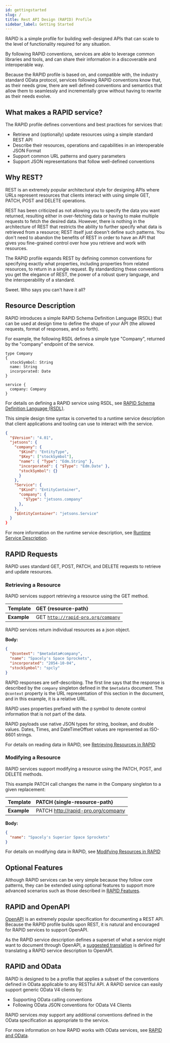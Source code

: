 ```yaml
---
id: gettingstarted
slug: /
title: Rest API Design (RAPID) Profile
sidebar_label: Getting Started
---
```


<!--
import InteractiveQuerying from '../website/src/components/documentation-queries/InteractiveQuerying.js';

import TemplateRequest from '../website/src/components/documentation-queries/TemplateRequest.js';

import Request from '../website/src/components/documentation-queries/Request.js';
-->

RAPID is a simple profile for building well-designed APIs that can scale to the level of functionality required for any situation.

By following RAPID conventions, services are able to leverage common libraries and tools,
and can share their information in a discoverable and interoperable way.

Because the RAPID profile is based on, and compatible with, the industry standard OData protocol,
services following RAPID conventions know that, as their needs grow, there are well defined conventions and semantics that allow them to seamlessly and incrementally grow without having to rewrite as their needs evolve.

## What makes a RAPID service?

The RAPID profile defines conventions and best practices for services that:

- Retrieve and (optionally) update resources using a simple standard REST API
- Describe their resources, operations and capabilities in an interoperable JSON Format
- Support common URL patterns and query parameters
- Support JSON representations that follow well-defined conventions

## Why REST?

REST is an extremely popular architectural style for designing APIs where URLs represent resources that clients
interact with using simple GET, PATCH, POST and DELETE operations.

REST has been criticized as not allowing you to specify the data you want returned,
resulting either in over-fetching data or having to make multiple requests to fetch the desired data.
However, there is nothing in the architecture of REST that restricts the ability to further specify what data is retrieved from a resource;
REST itself just doesn't define such patterns.
You don't need to abandon the benefits of REST in order to have an API that gives you fine-grained control over how you retrieve and work with resources.

The RAPID profile expands REST by defining common conventions for specifying exactly what properties,
including properties from related resources, to return in a single request.
By standardizing these conventions you get the elegance of REST, the power of a robust query language,
and the interoperability of a standard.

Sweet. Who says you can't have it all?

## Resource Description

RAPID introduces a simple RAPID Schema Definition Language (RSDL) that can be used at design time to define the shape of your API (the allowed requests, format of responses, and so forth).

For example, the following RSDL defines a simple type "Company", returned by the "company" endpoint of the service.

```rsdl
type Company
{
  stockSymbol: String
  name: String
  incorporated: Date
}

service {
  company: Company
}
```

For details on defining a RAPID service using RSDL, see [RAPID Schema Definition Language (RSDL)](./rsdl/rsdl-intro).

This simple design time syntax is converted to a runtime service description that client applications and tooling can use to interact with the service.

```json
{
  "$Version": "4.01",
  "jetsons": {
    "company": {
      "$Kind": "EntityType",
      "$Key": ["stockSymbol"],
      "name": { "Type": "Edm.String" },
      "incorporated": { "$Type": "Edm.Date" },
      "stockSymbol": {}
      }
    },
    "Service": {
      "$Kind": "EntityContainer",
      "company": {
        "$Type": "jetsons.company"
      },
    },
    "$EntityContainer": "jetsons.Service"
  }
}
```

For more information on the runtime service description, see [Runtime Service Description](./spec/rapid-pro-resource_description.md).

## RAPID Requests

RAPID uses standard GET, POST, PATCH, and DELETE requests to retrieve and update resources.

### Retrieving a Resource

RAPID services support retrieving a resource using the GET method.

<!--
<TemplateRequest command="GET" query="{resource-path}"/>

<InteractiveQuerying defaultQuery="company" id="1"/>
-->

| Template    | GET \{resource-path\}                                                           |
| ----------- | :------------------------------------------------------------------------------ |
| **Example** | GET [`http://rapid-pro.org/company`](https://jetsons.azurewebsites.net/company) |

RAPID services return individual resources as a json object.

**Body:**

```json
{
  "@context": "$metadata#company",
  "name": "Spacely's Space Sprockets",
  "incorporated": "2054-10-04",
  "stockSymbol": "spcly"
}
```

RAPID responses are self-describing.
The first line says that the response is described by the `company` singleton defined in the `$metadata` document.
The `@context` property is the URL representation of this section in the document, and in this example, it is a relative URL.

RAPID uses properties prefixed with the `@` symbol to denote control information that is not part of the data.

RAPID payloads use native JSON types for string, boolean, and double values.
Dates, Times, and DateTimeOffset values are represented as ISO-8601 strings.

For details on reading data in RAPID, see [Retrieving Resources in RAPID](./rapid-pro-read.md)

### Modifying a Resource

RAPID services support modifying a resource using the PATCH, POST, and DELETE methods.

This example PATCH call changes the name in the Company singleton to a given replacement:

| Template    | PATCH \{single-resource-path\}       |
| ----------- | :--------------------------------- |
| **Example** | PATCH http://rapid-pro.org/company |

**Body:**

```json
{
  "name": "Spacely's Superior Space Sprockets"
}
```

For details on modifying data in RAPID, see [Modifying Resources in RAPID](./rapid-pro-data_modification.md)

## Optional Features

Although RAPID services can be very simple because they follow core patterns, they can be extended using optional features
to support more advanced scenarios such as those described in [RAPID Features](./spec/rapid-pro-features.md).

## RAPID and OpenAPI

[OpenAPI](https://www.openapis.org/) is an extremely popular specification for documenting a REST API.
Because the RAPID profile builds upon REST, it is natural and encouraged for RAPID services to support OpenAPI.

As the RAPID service description defines a superset of what a service might want to document through OpenAPI,
a [suggested translation](http://docs.oasis-open.org/odata/odata-openapi/v1.0/odata-openapi-v1.0.html)
is defined for translating a RAPID service description to OpenAPI.

## RAPID and OData

RAPID is designed to be a profile that applies a subset of the conventions defined in OData applicable to any RESTful API.
A RAPID service can easily support generic OData V4 clients by:

- Supporting OData calling conventions
- Following OData JSON conventions for OData V4 Clients

RAPID services _may_ support any additional conventions defined in the OData specification as appropriate to the service.

For more information on how RAPID works with OData services, see [RAPID and OData](./related/rapid-pro-odata.md).
